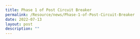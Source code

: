 ```yaml
---
title: Phase 1 of Post Circuit Breaker
permalink: /Resource/news/Phase-1-of-Post-Circuit-Breaker
date: 2022-07-13
layout: post
description: ""
---
```

